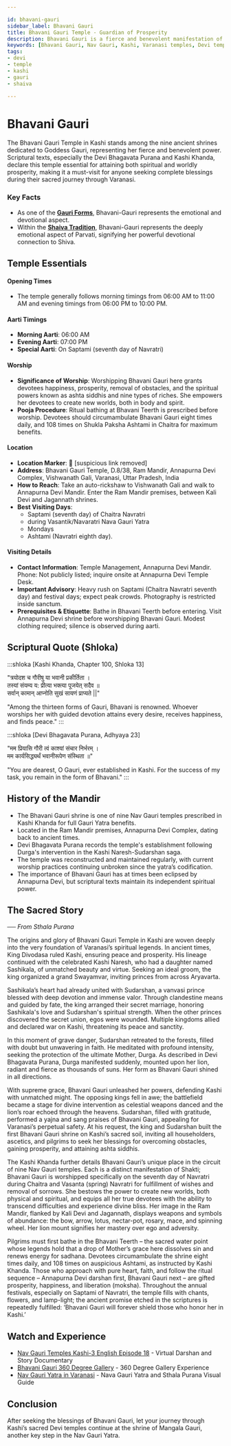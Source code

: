 ```yaml
---

id: bhavani-gauri
sidebar_label: Bhavani Gauri 
title: Bhavani Gauri Temple - Guardian of Prosperity
description: Bhavani Gauri is a fierce and benevolent manifestation of the Goddess, granting spiritual and worldly prosperity to all who seek her blessings in Kashi.
keywords: [Bhavani Gauri, Nav Gauri, Kashi, Varanasi temples, Devi temples]
tags:
- devi
- temple
- kashi
- gauri
- shaiva

---
```


# Bhavani Gauri 

The Bhavani Gauri Temple in Kashi stands among the nine ancient shrines dedicated to Goddess Gauri, representing her fierce and benevolent power. Scriptural texts, especially the Devi Bhagavata Purana and Kashi Khanda, declare this temple essential for attaining both spiritual and worldly prosperity, making it a must-visit for anyone seeking complete blessings during their sacred journey through Varanasi.

### Key Facts
- As one of the **[Gauri Forms](/temples/tags/gauri-forms)**, Bhavani-Gauri represents the emotional and devotional aspect.
- Within the **[Shaiva Tradition](/temples/tags/shaiva-tradition)**, Bhavani-Gauri represents the deeply emotional aspect of Parvati, signifying her powerful devotional connection to Shiva.

## Temple Essentials

#### Opening Times

  * The temple generally follows morning timings from 06:00 AM to 11:00 AM and evening timings from 06:00 PM to 10:00 PM.

#### Aarti Timings

  * **Morning Aarti**: 06:00 AM
  * **Evening Aarti**: 07:00 PM
  * **Special Aarti**: On Saptami (seventh day of Navratri)

#### Worship

  * **Significance of Worship**: Worshipping Bhavani Gauri here grants devotees happiness, prosperity, removal of obstacles, and the spiritual powers known as ashta siddhis and nine types of riches. She empowers her devotees to create new worlds, both in body and spirit.
  * **Pooja Procedure**: Ritual bathing at Bhavani Teerth is prescribed before worship. Devotees should circumambulate Bhavani Gauri eight times daily, and 108 times on Shukla Paksha Ashtami in Chaitra for maximum benefits.

#### Location

  * **Location Marker**: 📍 [suspicious link removed]
  * **Address**: Bhavani Gauri Temple, D.8/38, Ram Mandir, Annapurna Devi Complex, Vishwanath Gali, Varanasi, Uttar Pradesh, India
  * **How to Reach**: Take an auto-rickshaw to Vishwanath Gali and walk to Annapurna Devi Mandir. Enter the Ram Mandir premises, between Kali Devi and Jagannath shrines.
  * **Best Visiting Days**: 
    -   Saptami (seventh day) of Chaitra Navratri
    -   during Vasantik/Navaratri Nava Gauri Yatra
    -   Mondays 
    -   Ashtami (Navratri eighth day).

#### Visiting Details

  * **Contact Information**: Temple Management, Annapurna Devi Mandir. Phone: Not publicly listed; inquire onsite at Annapurna Devi Temple Desk.
  * **Important Advisory**: Heavy rush on Saptami (Chaitra Navratri seventh day) and festival days; expect peak crowds. Photography is restricted inside sanctum.
  * **Prerequisites & Etiquette**: Bathe in Bhavani Teerth before entering. Visit Annapurna Devi shrine before worshipping Bhavani Gauri. Modest clothing required; silence is observed during aarti.

## Scriptural Quote (Shloka)

:::shloka [Kashi Khanda, Chapter 100, Shloka 13]

"त्रयोदश च गौरीषु या भवानी प्रकीर्तिता । <br/>
तस्यां संयम्य य: प्रीत्या भक्त्या पूजयेत् सदैव ॥ <br/>
सर्वान् कामान् आप्नोति सुखं सायणं प्राप्यते ||"

"Among the thirteen forms of Gauri, Bhavani is renowned. Whoever worships her with guided devotion attains every desire, receives happiness, and finds peace."
:::



:::shloka [Devi Bhagavata Purana, Adhyaya 23]

"मम प्रियासि गौरी त्वं काश्यां संचार निर्भरम् । <br/>
मम कार्यसिद्ध्यर्थं भवानीरूपेण संस्थिता ॥"

"You are dearest, O Gauri, ever established in Kashi. For the success of my task, you remain in the form of Bhavani."
:::

## History of the Mandir

  * The Bhavani Gauri shrine is one of nine Nav Gauri temples prescribed in Kashi Khanda for full Gauri Yatra benefits.
  * Located in the Ram Mandir premises, Annapurna Devi Complex, dating back to ancient times.
  * Devi Bhagavata Purana records the temple's establishment following Durga's intervention in the Kashi Naresh-Sudarshan saga.
  * The temple was reconstructed and maintained regularly, with current worship practices continuing unbroken since the yatra’s codification.
  * The importance of Bhavani Gauri has at times been eclipsed by Annapurna Devi, but scriptural texts maintain its independent spiritual power.

## The Sacred Story

*── From Sthala Purana*

The origins and glory of Bhavani Gauri Temple in Kashi are woven deeply into the very foundation of Varanasi’s spiritual legends. In ancient times, King Divodasa ruled Kashi, ensuring peace and prosperity. His lineage continued with the celebrated Kashi Naresh, who had a daughter named Sashikala, of unmatched beauty and virtue. Seeking an ideal groom, the king organized a grand Swayamvar, inviting princes from across Aryavarta.

Sashikala’s heart had already united with Sudarshan, a vanvasi prince blessed with deep devotion and immense valor. Through clandestine means and guided by fate, the king arranged their secret marriage, honoring Sashikala's love and Sudarshan's spiritual strength. When the other princes discovered the secret union, egos were wounded. Multiple kingdoms allied and declared war on Kashi, threatening its peace and sanctity.

In this moment of grave danger, Sudarshan retreated to the forests, filled with doubt but unwavering in faith. He meditated with profound intensity, seeking the protection of the ultimate Mother, Durga. As described in Devi Bhagavata Purana, Durga manifested suddenly, mounted upon her lion, radiant and fierce as thousands of suns. Her form as Bhavani Gauri shined in all directions.

With supreme grace, Bhavani Gauri unleashed her powers, defending Kashi with unmatched might. The opposing kings fell in awe; the battlefield became a stage for divine intervention as celestial weapons danced and the lion’s roar echoed through the heavens. Sudarshan, filled with gratitude, performed a yajna and sang praises of Bhavani Gauri, appealing for Varanasi’s perpetual safety. At his request, the king and Sudarshan built the first Bhavani Gauri shrine on Kashi’s sacred soil, inviting all householders, ascetics, and pilgrims to seek her blessings for overcoming obstacles, gaining prosperity, and attaining ashta siddhis.

The Kashi Khanda further details Bhavani Gauri’s unique place in the circuit of nine Nav Gauri temples. Each is a distinct manifestation of Shakti; Bhavani Gauri is worshipped specifically on the seventh day of Navratri during Chaitra and Vasanta (spring) Navratri for fulfillment of wishes and removal of sorrows. She bestows the power to create new worlds, both physical and spiritual, and equips all her true devotees with the ability to transcend difficulties and experience divine bliss. Her image in the Ram Mandir, flanked by Kali Devi and Jagannath, displays weapons and symbols of abundance: the bow, arrow, lotus, nectar-pot, rosary, mace, and spinning wheel. Her lion mount signifies her mastery over ego and adversity.

Pilgrims must first bathe in the Bhavani Teerth – the sacred water point whose legends hold that a drop of Mother’s grace here dissolves sin and renews energy for sadhana. Devotees circumambulate the shrine eight times daily, and 108 times on auspicious Ashtami, as instructed by Kashi Khanda. Those who approach with pure heart, faith, and follow the ritual sequence – Annapurna Devi darshan first, Bhavani Gauri next – are gifted prosperity, happiness, and liberation (moksha). Throughout the annual festivals, especially on Saptami of Navratri, the temple fills with chants, flowers, and lamp-light; the ancient promise etched in the scriptures is repeatedly fulfilled: ‘Bhavani Gauri will forever shield those who honor her in Kashi.’

## Watch and Experience

  * [Nav Gauri Temples Kashi-3 English Episode 18](https://www.youtube.com/watch?v=3vw_Rptu-BE) - Virtual Darshan and Story Documentary
  * [Bhavani Gauri 360 Degree Gallery](http://pawanpath.up.gov.in/bhavani-gauri-360-degree-gallery/) - 360 Degree Gallery Experience
  * [Nav Gauri Yatra in Varanasi](https://inditales.com/navaratri-nava-gauri-yatra-varanasi/) - Nava Gauri Yatra and Sthala Purana Visual Guide

## Conclusion

After seeking the blessings of Bhavani Gauri, let your journey through Kashi’s sacred Devi temples continue at the shrine of Mangala Gauri, another key step in the Nav Gauri Yatra.